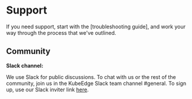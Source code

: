 
# Support

If you need support, start with the [troubleshooting guide], and work your way through the process that we've outlined.

## Community

**Slack channel:** 

We use Slack for public discussions. To chat with us or the rest of the community, join us in the KubeEdge Slack team channel #general. To sign up, use our Slack inviter link [here](https://join.slack.com/t/kubeedge/shared_invite/enQtNDg1MjAwMDI0MTgyLTQ1NzliNzYwNWU5MWYxOTdmNDZjZjI2YWE2NDRlYjdiZGYxZGUwYzkzZWI2NGZjZWRkZDVlZDQwZWI0MzM1Yzc).